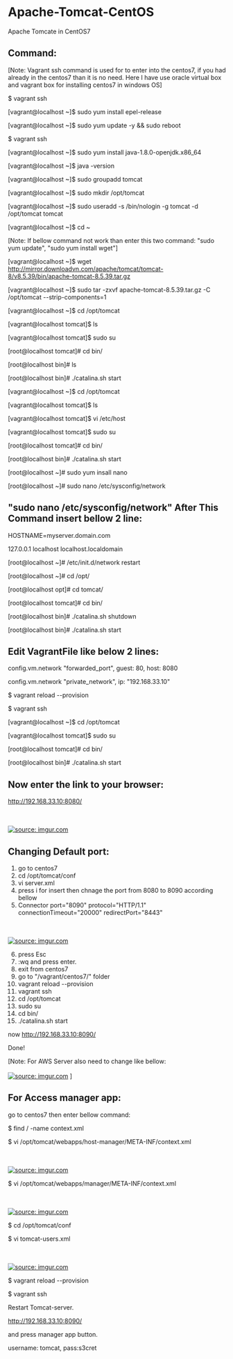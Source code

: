 # Apache-Tomcat-CentOS
Apache Tomcate in CentOS7

Command:
----------
[Note: Vagrant ssh command is used for to enter into the centos7, if you had already in the centos7 than it is no need. Here I have use oracle virtual box and vagrant box for installing centos7 in windows OS]

$ vagrant ssh

[vagrant@localhost ~]$ sudo yum install epel-release

[vagrant@localhost ~]$ sudo yum update -y && sudo reboot

$ vagrant ssh

[vagrant@localhost ~]$ sudo yum install java-1.8.0-openjdk.x86_64

[vagrant@localhost ~]$ java -version

[vagrant@localhost ~]$ sudo groupadd tomcat

[vagrant@localhost ~]$ sudo mkdir /opt/tomcat

[vagrant@localhost ~]$ sudo useradd -s /bin/nologin -g tomcat -d /opt/tomcat tomcat

[vagrant@localhost ~]$ cd ~

[Note: If bellow command not work than enter this two command: "sudo yum update",
"sudo yum install wget"]

[vagrant@localhost ~]$   wget http://mirror.downloadvn.com/apache/tomcat/tomcat-8/v8.5.39/bin/apache-tomcat-8.5.39.tar.gz

[vagrant@localhost ~]$ sudo tar -zxvf apache-tomcat-8.5.39.tar.gz -C /opt/tomcat --strip-components=1

[vagrant@localhost ~]$ cd /opt/tomcat

[vagrant@localhost tomcat]$ ls

[vagrant@localhost tomcat]$ sudo su

[root@localhost tomcat]# cd bin/

[root@localhost bin]# ls

[root@localhost bin]# ./catalina.sh start

[vagrant@localhost ~]$ cd /opt/tomcat

[vagrant@localhost tomcat]$ ls

[vagrant@localhost tomcat]$ vi /etc/host

[vagrant@localhost tomcat]$ sudo su

[root@localhost tomcat]# cd bin/

[root@localhost bin]# ./catalina.sh start

[root@localhost ~]# sudo yum insall nano

[root@localhost ~]# sudo nano /etc/sysconfig/network

"sudo nano /etc/sysconfig/network" After This Command insert bellow 2 line:
-------------------------------------------------------------

HOSTNAME=myserver.domain.com

127.0.0.1      localhost localhost.localdomain

[root@localhost ~]# /etc/init.d/network restart

[root@localhost ~]# cd /opt/

[root@localhost opt]# cd tomcat/

[root@localhost tomcat]# cd bin/

[root@localhost bin]# ./catalina.sh shutdown

[root@localhost bin]# ./catalina.sh start

Edit VagrantFile like below 2 lines:
-------------------------------
  config.vm.network "forwarded_port", guest: 80, host: 8080
  
  config.vm.network "private_network", ip: "192.168.33.10"

$ vagrant reload --provision

$ vagrant ssh

[vagrant@localhost ~]$ cd /opt/tomcat

[vagrant@localhost tomcat]$ sudo su

[root@localhost tomcat]# cd bin/

[root@localhost bin]# ./catalina.sh start

Now enter the link to your browser:
--------------------------------------
http://192.168.33.10:8080/

</br> </br>
<a href="https://imgur.com/bWqQKVK"><img src="https://i.imgur.com/bWqQKVK.png" title="source: imgur.com" /></a>

Changing Default port:
------------------------
1. go to centos7
2. cd /opt/tomcat/conf
3. vi server.xml
4. press i for insert then chnage the port from 8080 to 8090 according bellow
5. Connector port="8090" protocol="HTTP/1.1"
             connectionTimeout="20000"
             redirectPort="8443"
             
 </br> </br>
<a href="https://imgur.com/QQsW33t"><img src="https://i.imgur.com/QQsW33t.png" title="source: imgur.com" /></a>

6. press Esc
7. :wq and press enter.
8. exit from centos7
9. go to "/vagrant/centos7/" folder
9. vagrant reload --provision
10. vagrant ssh
11. cd /opt/tomcat
12. sudo su
13. cd bin/
14. ./catalina.sh start

now http://192.168.33.10:8090/

Done!

[Note: For AWS Server also need to change like bellow:
 </br> </br>
<a href="https://imgur.com/4XarPTt"><img src="https://i.imgur.com/4XarPTt.png" title="source: imgur.com" /></a>
]

For Access manager app:
---------------------------------
go to centos7 then enter bellow command:

$ find / -name context.xml

$ vi /opt/tomcat/webapps/host-manager/META-INF/context.xml

<!--  <Valve className="org.apache.catalina.valves.RemoteAddrValve"

         allow="127\.\d+\.\d+\.\d+|::1|0:0:0:0:0:0:0:1" /> -->
 </br> </br>
<a href="https://imgur.com/0QdNvxg"><img src="https://i.imgur.com/0QdNvxg.png" title="source: imgur.com" /></a>
         
$ vi /opt/tomcat/webapps/manager/META-INF/context.xml

<!--  <Valve className="org.apache.catalina.valves.RemoteAddrValve"

         allow="127\.\d+\.\d+\.\d+|::1|0:0:0:0:0:0:0:1" /> -->
 </br> </br>
<a href="https://imgur.com/0QdNvxg"><img src="https://i.imgur.com/0QdNvxg.png" title="source: imgur.com" /></a>

$ cd /opt/tomcat/conf

$ vi tomcat-users.xml

<role rolename="manager-gui"/>

<role rolename="manager-script"/>

<role rolename="manager-jmx"/>

<role rolename="manager-status"/>

<user username="admin" password="admin" roles="manager-gui,manager-script, manager-jmx, manager-status"/>

<user username="deployer" password="deployer" roles="manager-sript"/>

<user username="tomcat" password="s3cret" roles="manager-gui"/>
</br> </br>
<a href="https://imgur.com/SSs8dLD"><img src="https://i.imgur.com/SSs8dLD.png" title="source: imgur.com" /></a>

$ vagrant reload --provision

$ vagrant ssh

Restart Tomcat-server.

http://192.168.33.10:8090/

and press manager app button.

username: tomcat, pass:s3cret
